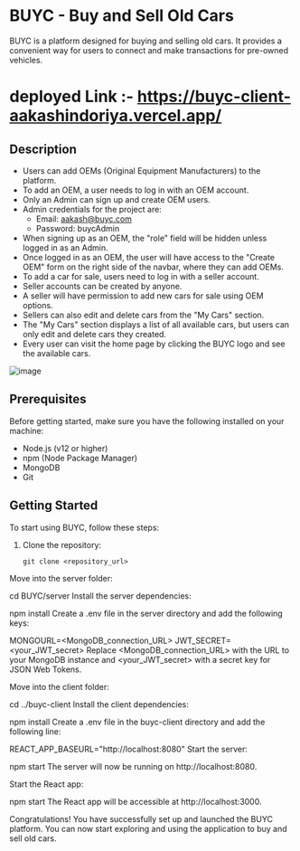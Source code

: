 # BUYC - Buy and Sell Old Cars

BUYC is a platform designed for buying and selling old cars. It provides a convenient way for users to connect and make transactions for pre-owned vehicles.

# deployed Link :-  https://buyc-client-aakashindoriya.vercel.app/

## Description

- Users can add OEMs (Original Equipment Manufacturers) to the platform.
- To add an OEM, a user needs to log in with an OEM account.
- Only an Admin can sign up and create OEM users.
- Admin credentials for the project are:
  - Email: aakash@buyc.com
  - Password: buycAdmin
- When signing up as an OEM, the "role" field will be hidden unless logged in as an Admin.
- Once logged in as an OEM, the user will have access to the "Create OEM" form on the right side of the navbar, where they can add OEMs.
- To add a car for sale, users need to log in with a seller account.
- Seller accounts can be created by anyone.
- A seller will have permission to add new cars for sale using OEM options.
- Sellers can also edit and delete cars from the "My Cars" section.
- The "My Cars" section displays a list of all available cars, but users can only edit and delete cars they created.
- Every user can visit the home page by clicking the BUYC logo and see the available cars.

![image](https://github.com/aakashindoriya/BUYC-Corp/assets/37771235/ae440d5b-9ce0-410c-860d-b6162e65113f)


## Prerequisites

Before getting started, make sure you have the following installed on your machine:

- Node.js (v12 or higher)
- npm (Node Package Manager)
- MongoDB
- Git

## Getting Started

To start using BUYC, follow these steps:

1. Clone the repository:

   ```shell
   git clone <repository_url>
Move into the server folder:


cd BUYC/server
Install the server dependencies:

npm install
Create a .env file in the server directory and add the following keys:

MONGOURL=<MongoDB_connection_URL>
JWT_SECRET=<your_JWT_secret>
Replace <MongoDB_connection_URL> with the URL to your MongoDB instance and <your_JWT_secret> with a secret key for JSON Web Tokens.

Move into the client folder:


cd ../buyc-client
Install the client dependencies:


npm install
Create a .env file in the buyc-client directory and add the following line:

REACT_APP_BASEURL="http://localhost:8080"
Start the server:

npm start
The server will now be running on http://localhost:8080.

Start the React app:

npm start
The React app will be accessible at http://localhost:3000.

Congratulations! You have successfully set up and launched the BUYC platform. You can now start exploring and using the application to buy and sell old cars.
